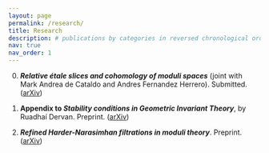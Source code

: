 ```yaml
---
layout: page
permalink: /research/
title: Research
description: # publications by categories in reversed chronological order. generated by jekyll-scholar.
nav: true
nav_order: 1
---
```

<!-- _pages/publications.md -->

0. ***Relative étale slices and cohomology of moduli spaces*** (joint with Mark Andrea de Cataldo and Andres Fernandez Herrero).
Submitted. ([arXiv](https://arxiv.org/abs/2307.00350))

0. **Appendix to *Stability conditions in Geometric Invariant Theory***, by Ruadhaí Dervan. Preprint.
([arXiv](https://arxiv.org/abs/2207.04766))

0. ***Refined Harder-Narasimhan filtrations in moduli theory***. Preprint. ([arXiv](https://arxiv.org/abs/2311.18050))